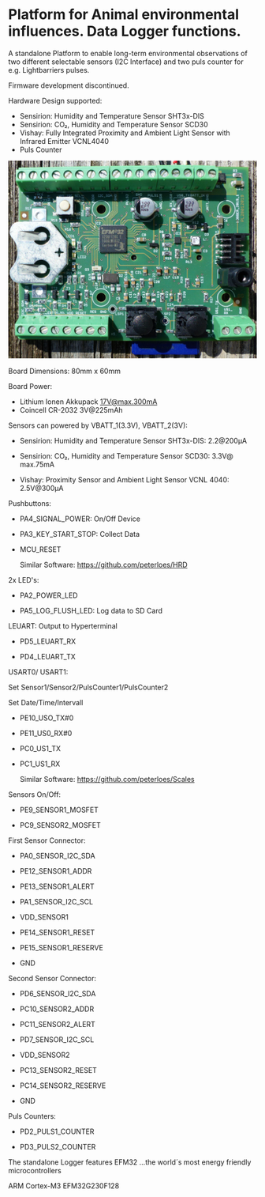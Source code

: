 # Platform for Animal environmental influences. Data Logger functions. 

A standalone Platform to enable long-term environmental observations
of two different selectable sensors (I2C Interface) and two puls counter for e.g. Lightbarriers pulses.

Firmware development discontinued.

Hardware Design supported:

- Sensirion: Humidity and Temperature Sensor SHT3x-DIS
- Sensirion: CO₂, Humidity and Temperature Sensor SCD30
- Vishay: Fully Integrated Proximity and Ambient Light Sensor with Infrared Emitter VCNL4040
- Puls Counter     	 

![My image](https://github.com/peterloes/Data_Logger/blob/main/Getting_Started_Tutorial/1_Electronic_board_top.jpg)

Board Dimensions: 80mm x 60mm

Board Power:
- Lithium Ionen Akkupack 17V@max.300mA
- Coincell CR-2032        3V@225mAh 

Sensors can powered by VBATT_1(3.3V), VBATT_2(3V):

- Sensirion: Humidity and Temperature Sensor SHT3x-DIS:        2.2@200µA

- Sensirion: CO₂, Humidity and Temperature Sensor SCD30:       3.3V@ max.75mA

- Vishay: Proximity Sensor and Ambient Light Sensor VCNL 4040: 2.5V@300µA

Pushbuttons:

- PA4_SIGNAL_POWER:   On/Off Device

- PA3_KEY_START_STOP: Collect Data

- MCU_RESET

  Similar Software: https://github.com/peterloes/HRD

2x LED's:

- PA2_POWER_LED

- PA5_LOG_FLUSH_LED: Log data to SD Card

LEUART: Output to Hyperterminal

- PD5_LEUART_RX

- PD4_LEUART_TX

USART0/ USART1:

  Set Sensor1/Sensor2/PulsCounter1/PulsCounter2

  Set Date/Time/Intervall

- PE10_USO_TX#0

- PE11_US0_RX#0

- PC0_US1_TX

- PC1_US1_RX

  Similar Software: https://github.com/peterloes/Scales

Sensors On/Off:

- PE9_SENSOR1_MOSFET

- PC9_SENSOR2_MOSFET

First Sensor Connector:

- PA0_SENSOR_I2C_SDA

- PE12_SENSOR1_ADDR

- PE13_SENSOR1_ALERT

- PA1_SENSOR_I2C_SCL

- VDD_SENSOR1

- PE14_SENSOR1_RESET

- PE15_SENSOR1_RESERVE

- GND

Second Sensor Connector:

- PD6_SENSOR_I2C_SDA

- PC10_SENSOR2_ADDR

- PC11_SENSOR2_ALERT

- PD7_SENSOR_I2C_SCL

- VDD_SENSOR2

- PC13_SENSOR2_RESET

- PC14_SENSOR2_RESERVE

- GND

Puls Counters:

- PD2_PULS1_COUNTER

- PD3_PULS2_COUNTER


The standalone Logger features EFM32 ...the world´s most energy friendly microcontrollers

ARM Cortex-M3 EFM32G230F128

